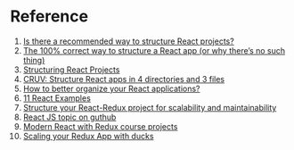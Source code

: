 # Reference
1. [1]: https://reactjs.org/docs/faq-structure.html
[Is there a recommended way to structure React projects?][1]
1. [2]: https://hackernoon.com/the-100-correct-way-to-structure-a-react-app-or-why-theres-no-such-thing-3ede534ef1ed
[The 100% correct way to structure a React app (or why there’s no such thing)][2]
1. [3]: https://survivejs.com/react/advanced-techniques/structuring-react-projects/
[Structuring React Projects][3]
1. [4]: http://jamesknelson.com/cruv-react-project-structure/
[CRUV: Structure React apps in 4 directories and 3 files][4]
1. [5]: https://medium.com/@alexmngn/how-to-better-organize-your-react-applications-2fd3ea1920f1
[How to better organize your React applications?][5]
1. [6]: https://dev.to/drminnaar/11-react-examples-2e6d 
[11 React Examples][6]
1. [7]: https://levelup.gitconnected.com/structure-your-react-redux-project-for-scalability-and-maintainability-618ad82e32b7
[Structure your React-Redux project for scalability and maintainability][7]
1. [8]: https://github.com/topics/react-js 
[React JS topic on guthub][8]
1. [9]: https://github.com/nurnisi/udemy-react-js 
[Modern React with Redux course projects][9]
1. [10]: https://medium.freecodecamp.org/scaling-your-redux-app-with-ducks-6115955638be 
[Scaling your Redux App with ducks][10]
